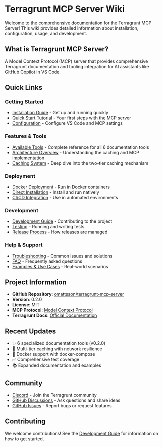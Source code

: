 # Terragrunt MCP Server Wiki

Welcome to the comprehensive documentation for the Terragrunt MCP Server! This wiki provides detailed information about installation, configuration, usage, and development.

## What is Terragrunt MCP Server?

A Model Context Protocol (MCP) server that provides comprehensive Terragrunt documentation and tooling integration for AI assistants like GitHub Copilot in VS Code.

## Quick Links

### Getting Started
- [Installation Guide](Installation-Guide) - Get up and running quickly
- [Quick Start Tutorial](Quick-Start-Tutorial) - Your first steps with the MCP server
- [Configuration](Configuration) - Configure VS Code and MCP settings

### Features & Tools
- [Available Tools](Available-Tools) - Complete reference for all 6 documentation tools
- [Architecture Overview](Architecture-Overview) - Understanding the caching and MCP implementation
- [Caching System](Caching-System) - Deep dive into the two-tier caching mechanism

### Deployment
- [Docker Deployment](Docker-Deployment) - Run in Docker containers
- [Direct Installation](Direct-Installation) - Install and run natively
- [CI/CD Integration](CICD-Integration) - Use in automated environments

### Development
- [Development Guide](Development-Guide) - Contributing to the project
- [Testing](Testing) - Running and writing tests
- [Release Process](Release-Process) - How releases are managed

### Help & Support
- [Troubleshooting](Troubleshooting) - Common issues and solutions
- [FAQ](FAQ) - Frequently asked questions
- [Examples & Use Cases](Examples-and-Use-Cases) - Real-world scenarios

## Project Information

- **GitHub Repository**: [omattsson/terragrunt-mcp-server](https://github.com/omattsson/terragrunt-mcp-server)
- **Version**: 0.2.0
- **License**: MIT
- **MCP Protocol**: [Model Context Protocol](https://modelcontextprotocol.io/)
- **Terragrunt Docs**: [Official Documentation](https://terragrunt.gruntwork.io/)

## Recent Updates

- ✨ 6 specialized documentation tools (v0.2.0)
- 🔄 Multi-tier caching with network resilience
- 🐳 Docker support with docker-compose
- ✅ Comprehensive test coverage
- 📚 Expanded documentation and examples

## Community

- [Discord](https://discord.gg/terragrunt) - Join the Terragrunt community
- [GitHub Discussions](https://github.com/omattsson/terragrunt-mcp-server/discussions) - Ask questions and share ideas
- [GitHub Issues](https://github.com/omattsson/terragrunt-mcp-server/issues) - Report bugs or request features

## Contributing

We welcome contributions! See the [Development Guide](Development-Guide) for information on how to get started.
